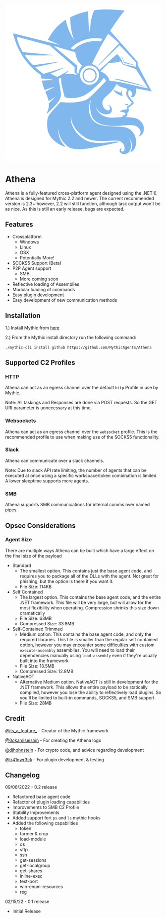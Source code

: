 
<p align="center">
  <img src="agent_icons/athena_old.svg">
</p>

# Athena
Athena is a fully-featured cross-platform agent designed using the .NET 6. Athena is designed for Mythic 2.2 and newer. The current recommended version is 2.3+ however, 2.2 will still function, although task output won't be as nice. As this is still an early release, bugs are expected.

## Features
- Crossplatform
  - Windows
  - Linux
  - OSX
  - Potentially More!
- SOCKS5 Support (Beta)
- P2P Agent support
	- SMB
	- More coming soon
- Reflective loading of Assemblies
- Modular loading of commands
- Easy plugin development
- Easy development of new communication methods

## Installation

1.) Install Mythic from [here](https://github.com/its-a-feature/Mythic)

2.) From the Mythic install directory run the following command:

`./mythic-cli install github https://github.com/MythicAgents/Athena`

## Supported C2 Profiles

### HTTP
Athena can act as an egress channel over the default `http` Profile in use by Mythic. 

Note: All taskings and Responses are done via POST requests. So the GET URI parameter is unnecessary at this time.

### Websockets
Athena can act as an egress channel over the `websocket` profile. This is the recommended profile to use when making use of the SOCKS5 functionality.

### Slack
Athena can communicate over a slack channels.

Note: Due to slack API rate limiting, the number of agents that can be executed at once using a specific workspace/token combination is limited. A lower sleeptime supports more agents.

### SMB
Athena supports SMB communications for internal comms over named pipes.

## Opsec Considerations
### Agent Size
There are multiple ways Athena can be built which have a large effect on the final size of the payload

- Standard
  - The smallest option. This contains just the base agent code, and requires you to package all of the DLLs with the agent. Not great for phishing, but the option is there if you want it.
  - File Size: 114KB
- Self Contained
  - The largest option. This contains the base agent code, and the entire .NET framework. This file will be very large, but will allow for the most flexibility when operating. Compression shrinks this size down dramatically
  - File Size: 63MB
  - Compressed Size: 33.8MB
- Self-Contained Trimmed
  - Medium option. This contains the base agent code, and only the required libraries. This file is smaller than the regular self contained option, however you may encounter some difficulties with custom `execute-assembly` assemblies. You will need to load their dependencies manually using `load-assembly` even if they're usually built into the framework
  - File Size: 18.5MB
  - Compressed Size: 12.8MB
- NativeAOT
  - Alternative Medium option. NativeAOT is still in development for the .NET framework. This allows the entire payload to be statically compiled, however you lose the ability to reflectively load plugins. So you'll be limited to built-in commands, SOCKS5, and SMB support.
  - File Size: 28MB

## Credit
[@its_a_feature_](https://twitter.com/its_a_feature_) - Creator of the Mythic framework

[@0okamiseishin](https://twitter.com/0okamiseishin) - For creating the Athena logo

[@djhohnstein](https://twitter.com/djhohnstein) - For crypto code, and advice regarding development

[@tr41nwr3ck](https://twitter.com/Tr41nwr3ck48) - For plugin development & testing

## Changelog



09/08/2022 - 0.2 release
 - Refactored base agent code
 - Refactor of plugin loading capabilities
 - Improvements to SMB C2 Profile
 - Stability Improvements
 - Added support fort `ps` and `ls` mythic hooks
 - Added the following capabilities
 	- token
 	- farmer & crop
 	- load-module
 	- ds
 	- sftp
 	- ssh
 	- get-sessions
 	- get-localgroup
 	- get-shares
 	- inline-exec
 	- test-port
 	- win-enum-resources
 	- reg

02/15/22 - 0.1 release
 - Initial Release


